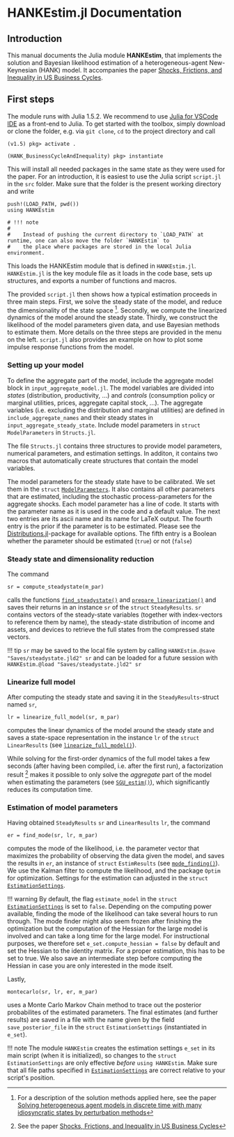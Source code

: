 # HANKEstim.jl Documentation
## Introduction
This manual documents the Julia module **HANKEstim**, that implements the solution and Bayesian likelihood
estimation of a heterogeneous-agent New-Keynesian (HANK) model. It accompanies the paper
[Shocks, Frictions, and Inequality in US Business Cycles](https://www.benjaminborn.de/publication/bbl_inequality_2020/).
## First steps
The module runs with Julia 1.5.2. We recommend to use [Julia for VSCode IDE](https://www.julia-vscode.org) as a front-end to Julia. To get started with the toolbox, simply download or clone the folder, e.g. via `git clone`, `cd` to the project directory and call
```julia-repl
(v1.5) pkg> activate .

(HANK_BusinessCycleAndInequality) pkg> instantiate
```
This will install all needed packages in the same state as they were used for the paper.
For an introduction, it is easiest to use the Julia script `script.jl` in the `src` folder. Make sure that the folder is the present working directory and write
```
push!(LOAD_PATH, pwd())
using HANKEstim
```
```@meta
# !!! note
#
#    Instead of pushing the current directory to `LOAD_PATH` at runtime, one can also move the folder `HANKEstim` to
#    the place where packages are stored in the local Julia environment.
```

This loads the HANKEstim module that is defined in `HANKEstim.jl`. `HANKEstim.jl` is the key module file as it loads in the code base, sets up structures, and exports a number of functions and macros.

The provided `script.jl` then shows how a typical estimation proceeds in three main steps. First, we solve the steady state of the model, and reduce the dimensionality of the state space [^BL]. Secondly, we compute the linearized dynamics of the model around the steady state. Thirdly, we construct the likelihood of the model parameters given data, and use Bayesian methods to estimate them. More details on the three steps are provided in the menu on the left. `script.jl` also provides an example on how to plot some impulse response functions from the model.

### Setting up your model

To define the aggregate part of the model, include the aggregate model block in `input_aggregate_model.jl`. The model variables are divided into *states* (distribution, productivity, ...) and
*controls* (consumption policy or marginal utilities, prices, aggregate capital stock, ...). The aggregate variables (i.e. excluding the distribution and marginal utilities) are defined
 in `include_aggregate_names` and their steady states in `input_aggregate_steady_state`. Include model parameters in `struct ModelParameters` in `Structs.jl`.

The file `Structs.jl` contains three structures to provide model parameters, numerical parameters, and estimation settings. In additon, it contains two macros that automatically create structures that contain the model variables.

The model parameters for the steady state have to be calibrated. We set them in the `struct` [`ModelParameters`](@ref). It also contains all other parameters that are estimated, including the stochastic process-parameters for the aggregate shocks. Each model parameter has a line of code. It starts with the parameter name as it is used in the code and a default value. The next two entries are its ascii name and its name for LaTeX output. The fourth entry is the prior if the parameter is to be estimated. Please see the [Distributions.jl](https://github.com/JuliaStats/Distributions.jl)-package for available options. The fifth entry is a Boolean whether the parameter should be estimated (`true`) or not (`false`)


### Steady state and dimensionality reduction
The command
```
sr = compute_steadystate(m_par)
```
calls the functions [`find_steadystate()`](@ref) and [`prepare_linearization()`](@ref) and saves their returns in an instance `sr` of the `struct` `SteadyResults`.
`sr` contains vectors of the steady-state variables (together with index-vectors to reference them by name),
the steady-state distribution of income and assets, and devices to retrieve the full states from the
compressed state vectors.

!!! tip
    `sr` may be saved to the local file system by calling
    ```
    HANKEstim.@save "Saves/steadystate.jld2" sr
    ```
    and can be loaded for a future session with
    ```
    HANKEstim.@load "Saves/steadystate.jld2" sr
    ```

### Linearize full model
After computing the steady state and saving it in the `SteadyResults`-struct named `sr`,
```
lr = linearize_full_model(sr, m_par)
```
computes the linear dynamics of the model around the steady state and saves a state-space representation
in the instance `lr` of the `struct` `LinearResults` (see [`linearize_full_model()`](@ref)).

While solving for the first-order dynamics of the full model takes a few seconds (after having been compiled, i.e. after the first run),
a factorization result [^BBL] makes it possible to only solve the *aggregate* part of the model
when estimating the parameters (see [`SGU_estim()`](@ref)), which significantly reduces its computation time.

### Estimation of model parameters
Having obtained `SteadyResults` `sr` and `LinearResults` `lr`, the command
```
er = find_mode(sr, lr, m_par)
```
computes the mode of the likelihood, i.e. the parameter vector that maximizes the probability of
observing the data given the model, and saves the results in `er`, an instance of `struct` `EstimResults`
(see [`mode_finding()`](@ref)). We use the Kalman filter to compute the likelihood, and the package
`Optim` for optimization. Settings for the estimation can adjusted in the `struct` [`EstimationSettings`](@ref).

!!! warning
    By default, the flag `estimate_model` in the `struct` [`EstimationSettings`](@ref) is set to `false`. Depending on the computing power available, finding the mode of the likelihood can take several hours to run through. The mode finder might also seem frozen after finishing the optimization but the computation of the Hessian for the large model is involved and can take a long time for the large model. For instructional purposes, we therefore set `e_set.compute_hessian = false` by default and set the Hessian to the identity matrix. For a proper estimation, this has to be set to true. We also save an intermediate step before computing the Hessian in case you are only interested in the mode itself.

Lastly,
```
montecarlo(sr, lr, er, m_par)
```
uses a Monte Carlo Markov Chain method to trace out the posterior probabilites of the estimated parameters.
The final estimates (and further results) are saved in a file with the name given by the field `save_posterior_file`
in the `struct` `EstimationSettings` (instantiated in `e_set`).

!!! note
    The module `HANKEstim` creates the estimation settings `e_set` in its main script (when it is initialized),
    so changes to the `struct` `EstimationSettings` are only effective *before* `using HANKEstim`. Make sure
    that all file paths specified in [`EstimationSettings`](@ref) are correct relative to your script's position.

[^BBL]:
    See the paper [Shocks, Frictions, and Inequality in US Business Cycles](https://cepr.org/active/publications/discussion_papers/dp.php?dpno=14364)
[^BL]:
    For a description of the solution methods applied here, see the paper
    [Solving heterogeneous agent models in discrete time with many idiosyncratic states by perturbation methods](https://cepr.org/active/publications/discussion_papers/dp.php?dpno=13071#)

